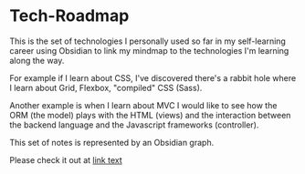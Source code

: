 # Tech-Roadmap
This is the set of technologies I personally used so far in my self-learning career using Obsidian to link my mindmap to the technologies I'm learning along the way.

For example if I learn about CSS, I've discovered there's a rabbit hole where I learn about Grid, Flexbox, "compiled" CSS (Sass). 

Another example is when I learn about MVC I would like to see how the ORM (the model) plays with the HTML (views) and the interaction between the backend language and the Javascript frameworks (controller).

This set of notes is represented by an Obsidian graph.

Please check it out at [link text](https://github.com/obsidianmd/obsidian-releases)

